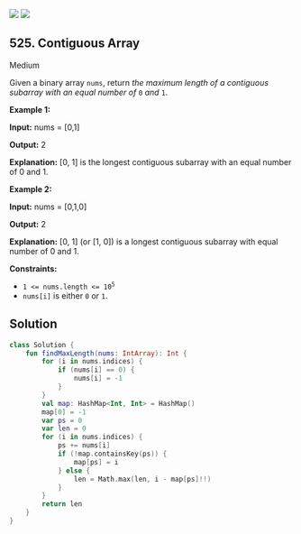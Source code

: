 [![](https://img.shields.io/github/stars/javadev/LeetCode-in-Kotlin?label=Stars&style=flat-square)](https://github.com/javadev/LeetCode-in-Kotlin)
[![](https://img.shields.io/github/forks/javadev/LeetCode-in-Kotlin?label=Fork%20me%20on%20GitHub%20&style=flat-square)](https://github.com/javadev/LeetCode-in-Kotlin/fork)

## 525\. Contiguous Array

Medium

Given a binary array `nums`, return _the maximum length of a contiguous subarray with an equal number of_ `0` _and_ `1`.

**Example 1:**

**Input:** nums = [0,1]

**Output:** 2

**Explanation:** [0, 1] is the longest contiguous subarray with an equal number of 0 and 1.

**Example 2:**

**Input:** nums = [0,1,0]

**Output:** 2

**Explanation:** [0, 1] (or [1, 0]) is a longest contiguous subarray with equal number of 0 and 1.

**Constraints:**

*   <code>1 <= nums.length <= 10<sup>5</sup></code>
*   `nums[i]` is either `0` or `1`.

## Solution

```kotlin
class Solution {
    fun findMaxLength(nums: IntArray): Int {
        for (i in nums.indices) {
            if (nums[i] == 0) {
                nums[i] = -1
            }
        }
        val map: HashMap<Int, Int> = HashMap()
        map[0] = -1
        var ps = 0
        var len = 0
        for (i in nums.indices) {
            ps += nums[i]
            if (!map.containsKey(ps)) {
                map[ps] = i
            } else {
                len = Math.max(len, i - map[ps]!!)
            }
        }
        return len
    }
}
```